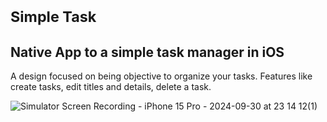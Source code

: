 #  <sub> Simple Task </sub>

## Native App to a simple task manager in iOS

A design focused on being objective to organize your tasks. Features like create tasks, edit titles and details, delete a task.

![Simulator Screen Recording - iPhone 15 Pro - 2024-09-30 at 23 14 12(1)](https://github.com/user-attachments/assets/ada4c481-a476-4a4c-89bc-5a63f8cdf5bd)
